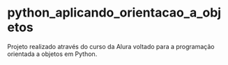 # python_aplicando_orientacao_a_objetos
Projeto realizado através do curso da Alura voltado para a programação orientada a objetos em Python.
